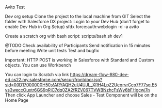 Avito Test

Dev org setup
Clone the project to the local machine from GIT
Select the folder with Salesforce DX project:
Login to your Dev Hub (don't forget to enable Dev Hub in Org Setup)
sfdx force:auth:web:login -d -a avito

Create a scratch org with bash script:
scripts/bash.sh dev1

@TODO
Check availability of Participants
Send notification in 15 minutes before meeting
Write unit tests
Test and bugfix

Important: HTTP POST is working in Salesforce with Standard and Custom objects. You can use Workbench

You can login to Scratch via link https://dream-flow-980-dev-ed.cs22.my.salesforce.com/secur/frontdoor.jsp?sid=00D17000000H50s!ARYAQH2uU4UJL_XRH4LpZ2UeqrvrCcp7F77sq.E5vs3weccOuxtr6GS9pRjC7dq0ZA2fRZV067TVWBNzhcFsWy6bFHgcwj7n
Then click App Launcher and choose Sales - Test Component will be on the Home Page
